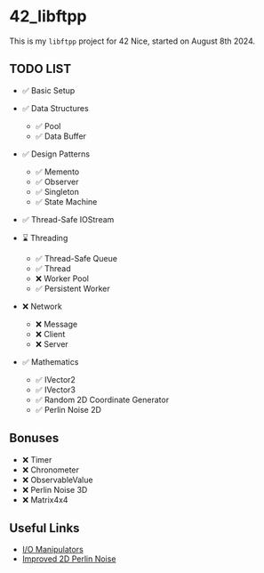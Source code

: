 # 42_libftpp

This is my `libftpp` project for 42 Nice, started on August 8th 2024.

## TODO LIST

- ✅ Basic Setup

- ✅ Data Structures
  - ✅ Pool
  - ✅ Data Buffer

- ✅ Design Patterns
  - ✅ Memento
  - ✅ Observer
  - ✅ Singleton
  - ✅ State Machine

- ✅ Thread-Safe IOStream

- ⌛ Threading
  - ✅ Thread-Safe Queue
  - ✅ Thread
  - ❌ Worker Pool
  - ✅ Persistent Worker

- ❌ Network
  - ❌ Message
  - ❌ Client
  - ❌ Server

- ✅ Mathematics
  - ✅ IVector2
  - ✅ IVector3
  - ✅ Random 2D Coordinate Generator
  - ✅ Perlin Noise 2D

## Bonuses

- ❌ Timer
- ❌ Chronometer
- ❌ ObservableValue
- ❌ Perlin Noise 3D
- ❌ Matrix4x4

## Useful Links

- [I/O Manipulators](https://en.cppreference.com/w/cpp/io/manip)
- [Improved 2D Perlin Noise](https://rtouti.github.io/graphics/perlin-noise-algorithm)